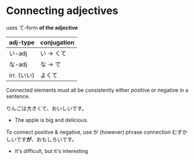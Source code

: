 # Connecting adjectives
uses て-form **of the adjective**

| adj-type | conjugation|
|----------|-------------|
| い-adj | い -> くて |
| な-adj | な -> で |
| irr. (いい) |  よくて |

Connected elements must all be consistently either positive or negative in a sentence.

りんごは大きくて、おいしいです。
- The apple is big and delicious.

To connect positive & negative, use が (however) phrase connection
むずかしいです**が**、おもしろいです。
- It's difficult, but it's interesting
